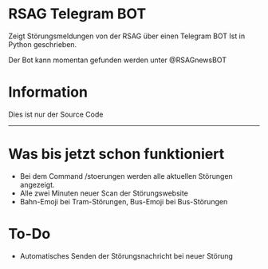 # RSAG Telegram BOT
Zeigt Störungsmeldungen von der RSAG über einen Telegram BOT
Ist in Python geschrieben. 

Der Bot kann momentan gefunden werden unter @RSAGnewsBOT
# Information
Dies ist nur der Source Code
_____________________________________________________________________
# Was bis jetzt schon funktioniert
- Bei dem Command /stoerungen werden alle aktuellen Störungen angezeigt.
- Alle zwei Minuten neuer Scan der Störungswebsite
- Bahn-Emoji bei Tram-Störungen, Bus-Emoji bei Bus-Störungen

# To-Do
- Automatisches Senden der Störungsnachricht bei neuer Störung
